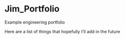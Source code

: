 # Jim_Portfolio
Example engineering portfolio

Here are a list of things that hopefully I'll add in the future
